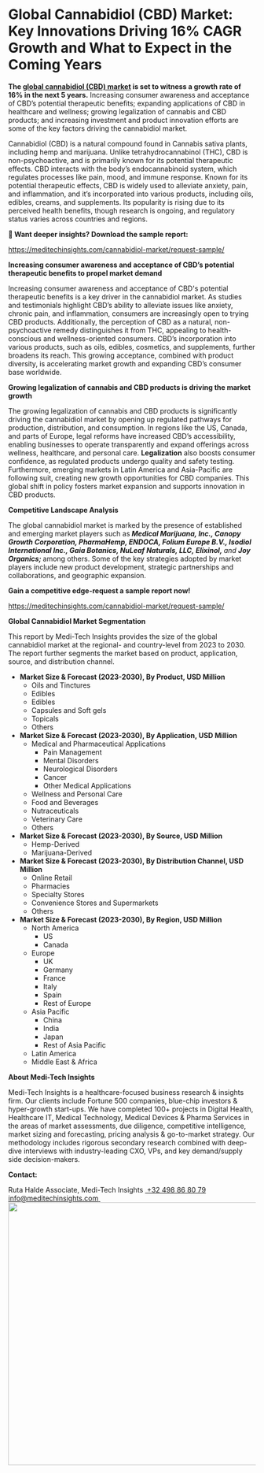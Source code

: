 <H1> Global Cannabidiol (CBD) Market: Key Innovations Driving 16% CAGR Growth and What to Expect in the Coming Years </H1>

<strong>The </strong><a href="https://meditechinsights.com/cannabidiol-market/"><strong>global cannabidiol (CBD) market</strong></a><strong> is set to witness a growth rate of 16% in the next 5 years.</strong> Increasing consumer awareness and acceptance of CBD’s potential therapeutic benefits; expanding applications of CBD in healthcare and wellness; growing legalization of cannabis and CBD products; and increasing investment and product innovation efforts are some of the key factors driving the cannabidiol market.

Cannabidiol (CBD) is a natural compound found in Cannabis sativa plants, including hemp and marijuana. Unlike tetrahydrocannabinol (THC), CBD is non-psychoactive, and is primarily known for its potential therapeutic effects. CBD interacts with the body’s endocannabinoid system, which regulates processes like pain, mood, and immune response. Known for its potential therapeutic effects, CBD is widely used to alleviate anxiety, pain, and inflammation, and it’s incorporated into various products, including oils, edibles, creams, and supplements. Its popularity is rising due to its perceived health benefits, though research is ongoing, and regulatory status varies across countries and regions.

<strong>🔗 Want deeper insights? Download the sample report: </strong>

<a href="https://meditechinsights.com/cannabidiol-market/request-sample/">https://meditechinsights.com/cannabidiol-market/request-sample/</a>

<strong>Increasing consumer awareness and acceptance of CBD’s potential therapeutic benefits to propel market demand</strong>

Increasing consumer awareness and acceptance of CBD's potential therapeutic benefits is a key driver in the cannabidiol market. As studies and testimonials highlight CBD’s ability to alleviate issues like anxiety, chronic pain, and inflammation, consumers are increasingly open to trying CBD products. Additionally, the perception of CBD as a natural, non-psychoactive remedy distinguishes it from THC, appealing to health-conscious and wellness-oriented consumers. CBD’s incorporation into various products, such as oils, edibles, cosmetics, and supplements, further broadens its reach. This growing acceptance, combined with product diversity, is accelerating market growth and expanding CBD’s consumer base worldwide.

<strong>Growing legalization of cannabis and CBD products is driving the market growth</strong>

The growing legalization of cannabis and CBD products is significantly driving the cannabidiol market by opening up regulated pathways for production, distribution, and consumption. In regions like the US, Canada, and parts of Europe, legal reforms have increased CBD’s accessibility, enabling businesses to operate transparently and expand offerings across wellness, healthcare, and personal care. <strong>Legalization</strong> also boosts consumer confidence, as regulated products undergo quality and safety testing. Furthermore, emerging markets in Latin America and Asia-Pacific are following suit, creating new growth opportunities for CBD companies. This global shift in policy fosters market expansion and supports innovation in CBD products.

<strong>Competitive Landscape Analysis</strong>

The global cannabidiol market is marked by the presence of established and emerging market players such as<strong><em> Medical Marijuana, Inc., Canopy Growth Corporation, PharmaHemp, ENDOCA, Folium Europe B.V., Isodiol International Inc., Gaia Botanics, NuLeaf Naturals, LLC, Elixinol, </em></strong><em>and <strong>Joy Organics; </strong></em>among others. Some of the key strategies adopted by market players include new product development, strategic partnerships and collaborations, and geographic expansion.

<strong>Gain a competitive edge-request a sample report now!</strong><strong> </strong>

<a href="https://meditechinsights.com/cannabidiol-market/request-sample/">https://meditechinsights.com/cannabidiol-market/request-sample/</a>

<strong>Global Cannabidiol Market Segmentation</strong>

This report by Medi-Tech Insights provides the size of the global cannabidiol market at the regional- and country-level from 2023 to 2030. The report further segments the market based on product, application, source, and distribution channel.
<ul>
 	<li><strong>Market Size &amp; Forecast (2023-2030), By Product, USD Million</strong>
<ul>
 	<li>Oils and Tinctures</li>
 	<li>Edibles</li>
 	<li>Edibles</li>
 	<li>Capsules and Soft gels</li>
 	<li>Topicals</li>
 	<li>Others</li>
</ul>
</li>
 	<li><strong>Market Size &amp; Forecast (2023-2030), By Application, USD Million</strong>
<ul>
 	<li>Medical and Pharmaceutical Applications
<ul>
 	<li>Pain Management</li>
 	<li>Mental Disorders</li>
 	<li>Neurological Disorders</li>
 	<li>Cancer</li>
 	<li>Other Medical Applications</li>
</ul>
</li>
 	<li>Wellness and Personal Care</li>
 	<li>Food and Beverages</li>
 	<li>Nutraceuticals</li>
 	<li>Veterinary Care</li>
 	<li>Others</li>
</ul>
</li>
 	<li><strong>Market Size &amp; Forecast (2023-2030), By Source, USD Million</strong>
<ul>
 	<li>Hemp-Derived</li>
 	<li>Marijuana-Derived</li>
</ul>
</li>
 	<li><strong>Market Size &amp; Forecast (2023-2030), By Distribution Channel, USD Million</strong>
<ul>
 	<li>Online Retail</li>
 	<li>Pharmacies</li>
 	<li>Specialty Stores</li>
 	<li>Convenience Stores and Supermarkets</li>
 	<li>Others</li>
</ul>
</li>
 	<li><strong>Market Size &amp; Forecast (2023-2030), By Region, USD Million</strong>
<ul>
 	<li>North America
<ul>
 	<li>US</li>
 	<li>Canada</li>
</ul>
</li>
 	<li>Europe
<ul>
 	<li>UK</li>
 	<li>Germany</li>
 	<li>France</li>
 	<li>Italy</li>
 	<li>Spain</li>
 	<li>Rest of Europe</li>
</ul>
</li>
 	<li>Asia Pacific
<ul>
 	<li>China</li>
 	<li>India</li>
 	<li>Japan</li>
 	<li>Rest of Asia Pacific</li>
</ul>
</li>
 	<li>Latin America</li>
 	<li>Middle East &amp; Africa</li>
</ul>
</li>
</ul>
<strong>About Medi-Tech Insights</strong>

Medi-Tech Insights is a healthcare-focused business research &amp; insights firm. Our clients include Fortune 500 companies, blue-chip investors &amp; hyper-growth start-ups. We have completed 100+ projects in Digital Health, Healthcare IT, Medical Technology, Medical Devices &amp; Pharma Services in the areas of market assessments, due diligence, competitive intelligence, market sizing and forecasting, pricing analysis &amp; go-to-market strategy. Our methodology includes rigorous secondary research combined with deep-dive interviews with industry-leading CXO, VPs, and key demand/supply side decision-makers.

<strong>Contact:</strong>

Ruta Halde
Associate, Medi-Tech Insights
<u> +32 498 86 80 79
</u><a href="mailto:info@meditechinsights.com">info@meditechinsights.com</a><u> </u><img class="alignnone size-full wp-image-1380" src="http://dailyinvestorhub.com/wp-content/uploads/2025/02/Global-Cannabidiol-CBD-Market.png" alt="" width="890" height="534" />
